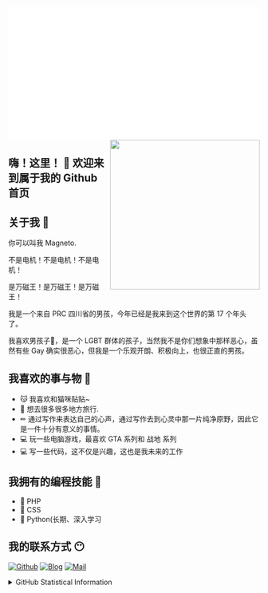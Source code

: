 
<img align="center" src="/magneto.svg">

<img align="right"  width="300" height="300" src="https://q1.qlogo.cn/g?b=qq&nk=2357307393&s=640">

## 嗨！这里！ 👋 欢迎来到属于我的 Github 首页

## 关于我 🤔

你可以叫我 Magneto.

不是电机！不是电机！不是电机！

是万磁王！是万磁王！是万磁王！

我是一个来自 PRC 四川省的男孩，今年已经是我来到这个世界的第 17 个年头了。

我喜欢男孩子🌈，是一个 LGBT 群体的孩子，当然我不是你们想象中那样恶心，虽然有些 Gay 确实很恶心，但我是一个乐观开朗、积极向上，也很正直的男孩。

## 我喜欢的事与物 🧡

- 😽 我喜欢和猫咪贴贴~
- 🧳 想去很多很多地方旅行.
- ✏  通过写作来表达自己的心声，通过写作去到心灵中那一片纯净原野，因此它是一件十分有意义的事情。
- 💻 玩一些电脑游戏，最喜欢 GTA 系列和 战地 系列
- 💻 写一些代码，这不仅是兴趣，这也是我未来的工作

## 我拥有的编程技能 🤖

- 🍓 PHP
- 🍓 CSS
- 🍓 Python(长期、深入学习

## 我的联系方式 😶

[![Github](https://img.shields.io/github/followers/ouyangyanhuo?style=for-the-badge&logo=github)](https://github.com/ouyangyanhuo)
[![Blog](https://img.shields.io/badge/Blog-扶木成枫-blue?style=for-the-badge)](https://fmcf.cc/)
[![Mail](https://img.shields.io/badge/EMAIL-magento@88.com-e?style=for-the-badge)](mailto:magento@88.com)

<details>
  
<summary>GitHub Statistical Information</summary>
<br><br>
<div align="center">
<img align="center" width="51%" src="https://github-readme-stats.vercel.app/api/top-langs/?username=ouyangyanhuo&show_icons=true" />
<br><br>
<a><img align="center" src="https://github-readme-stats.anuraghazra1.vercel.app/api?username=ouyangyanhuo&show_icons=true" /></a>
<br><br>
 
<img align="center" src="https://cdn.jsdelivr.net/gh/fyhgay/CDNS@latest/2021/07/16/1c0bb6fd8b5029f886b799a162b1d1ba.png">
</div>
</details>
